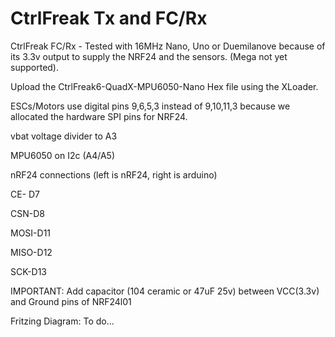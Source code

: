 # CtrlFreak Tx and FC/Rx




CtrlFreak FC/Rx -  Tested with 16MHz Nano, Uno or Duemilanove because of its 3.3v output to supply the NRF24 and the sensors. (Mega not yet supported).

Upload the CtrlFreak6-QuadX-MPU6050-Nano Hex file using the XLoader.

ESCs/Motors use digital pins 9,6,5,3 instead of 9,10,11,3 because we allocated the hardware SPI pins for NRF24.

vbat voltage divider to A3

MPU6050 on I2c (A4/A5)

nRF24 connections (left is nRF24, right is arduino)

CE- D7

CSN-D8

MOSI-D11

MISO-D12

SCK-D13

IMPORTANT: Add capacitor (104 ceramic or 47uF 25v) between VCC(3.3v) and Ground pins of NRF24l01


Fritzing Diagram:  To do...
